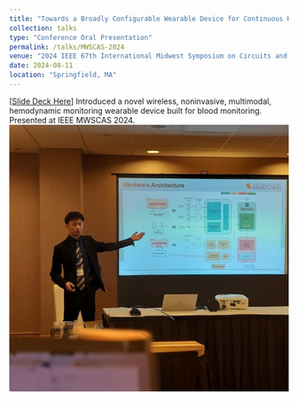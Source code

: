 ```yaml
---
title: "Towards a Broadly Configurable Wearable Device for Continuous Hemodynamic Monitoring"
collection: talks
type: "Conference Oral Presentation"
permalink: /talks/MWSCAS-2024
venue: "2024 IEEE 67th International Midwest Symposium on Circuits and Systems (MWSCAS)"
date: 2024-08-11
location: "Springfield, MA"
---
```


[[Slide Deck Here](http://jermyeworm.github.io/files/IEEE_MWSCAS_2024_Slides.pdf)] Introduced a novel wireless, noninvasive, multimodal, hemodynamic monitoring wearable device built for blood monitoring. Presented at IEEE MWSCAS 2024. ![alt text](../images/mwscas_pres.png)
